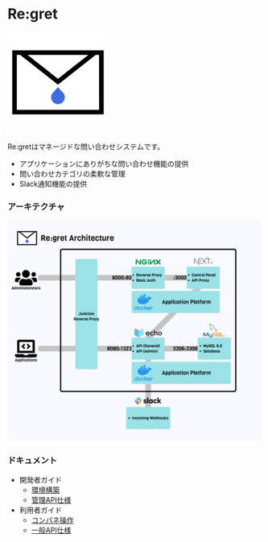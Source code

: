# Re:gret

<img src="cpanel/public/logo.png" width="200px">

Re:gretはマネージドな問い合わせシステムです。

- アプリケーションにありがちな問い合わせ機能の提供
- 問い合わせカテゴリの柔軟な管理
- Slack通知機能の提供

### アーキテクチャ

<img src="architecture.png" width="700px">

### ドキュメント

- 開発者ガイド
  - [環境構築](documents/build.md)
  - [管理API仕様](documents/api-admin.md)
- 利用者ガイド
  - [コンパネ操作](documents/cpanel.md)
  - [一般API仕様](documents/api-general.md)
